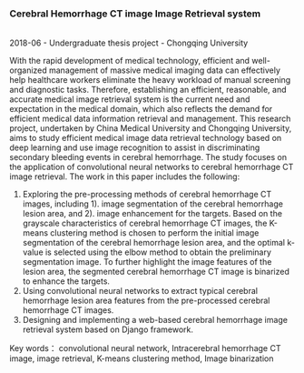 ### Cerebral Hemorrhage CT image Image Retrieval system
<br>2018-06 - Undergraduate thesis project - Chongqing University

With the rapid development of medical technology, efficient and well-organized management of massive medical imaging data can effectively help healthcare workers eliminate the heavy workload of manual screening and diagnostic tasks. Therefore, establishing an efficient, reasonable, and accurate medical image retrieval system is the current need and expectation in the medical domain, which also reflects the demand for efficient medical data information retrieval and management. This research project, undertaken by China Medical University and Chongqing University, aims to study efficient medical image data retrieval technology based on deep learning and use image recognition to assist in discriminating secondary bleeding events in cerebral hemorrhage. The study focuses on the application of convolutional neural networks to cerebral hemorrhage CT image retrieval. The work in this paper includes the following:
  1. Exploring the pre-processing methods of cerebral hemorrhage CT images, including 1). image segmentation of the cerebral hemorrhage lesion area, and 2). image enhancement for the targets. Based on the grayscale characteristics of cerebral hemorrhage CT images, the K-means clustering method is chosen to perform the initial image segmentation of the cerebral hemorrhage lesion area, and the optimal k-value is selected using the elbow method to obtain the preliminary segmentation image. To further highlight the image features of the lesion area, the segmented cerebral hemorrhage CT image is binarized to enhance the targets.
  3. Using convolutional neural networks to extract typical cerebral hemorrhage lesion area features from the pre-processed cerebral hemorrhage CT images.
  4. Designing and implementing a web-based cerebral hemorrhage image retrieval system based on Django framework.

Key words： convolutional neural network, Intracerebral hemorrhage CT image, image retrieval, K-means clustering method, Image binarization


